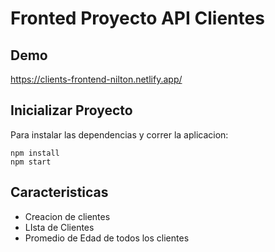 # Fronted Proyecto API Clientes

## Demo
https://clients-frontend-nilton.netlify.app/

## Inicializar Proyecto

Para instalar las dependencias y correr la aplicacion:

```
npm install
npm start
```

## Caracteristicas

* Creacion de clientes
* LIsta de Clientes
* Promedio de Edad de todos los clientes

